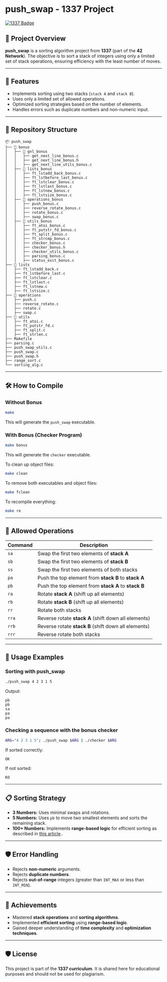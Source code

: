 # push_swap - 1337 Project  

[![1337 Badge](https://img.shields.io/badge/1337-Project-blue)](https://www.42network.org/)  

## 📜 Project Overview  

**push_swap** is a sorting algorithm project from **1337** (part of the **42 Network**). The objective is to sort a stack of integers using only a limited set of stack operations, ensuring efficiency with the least number of moves.  

---

## 🚀 Features  

- Implements sorting using two stacks (`stack A` and `stack B`).  
- Uses only a limited set of allowed operations.  
- Optimized sorting strategies based on the number of elements.  
- Handles errors such as duplicate numbers and non-numeric input.  

---

## 📂 Repository Structure  

```plaintext  
📦 push_swap
├── 📂 bonus
│   ├── 📂 gnl_bonus
│   │   ├── get_next_line_bonus.c
│   │   ├── get_next_line_bonus.h
│   │   ├── get_next_line_utils_bonus.c
│   ├── 📂 lists_bonus
│   │   ├── ft_lstadd_back_bonus.c
│   │   ├── ft_lstbefore_last_bonus.c
│   │   ├── ft_lstclear_bonus.c
│   │   ├── ft_lstlast_bonus.c
│   │   ├── ft_lstnew_bonus.c
│   │   ├── ft_lstsize_bonus.c
│   ├── 📂 operations_bonus
│   │   ├── push_bonus.c
│   │   ├── reverse_rotate_bonus.c
│   │   ├── rotate_bonus.c
│   │   ├── swap_bonus.c
│   ├── 📂 utils_bonus
│   │   ├── ft_atoi_bonus.c
│   │   ├── ft_putstr_fd_bonus.c
│   │   ├── ft_split_bonus.c
│   │   ├── ft_strcmp_bonus.c
│   │   ├── checker_bonus.c
│   │   ├── checker_bonus.h
│   │   ├── checker_utils_bonus.c
│   │   ├── parsing_bonus.c
│   │   ├── status_exit_bonus.c
├── 📂 lists
│   ├── ft_lstadd_back.c
│   ├── ft_lstbefore_last.c
│   ├── ft_lstclear.c
│   ├── ft_lstlast.c
│   ├── ft_lstnew.c
│   ├── ft_lstsize.c
├── 📂 operations
│   ├── push.c
│   ├── reverse_rotate.c
│   ├── rotate.c
│   ├── swap.c
├── 📂 utils
│   ├── ft_atoi.c
│   ├── ft_putstr_fd.c
│   ├── ft_split.c
│   ├── ft_strlen.c
├── Makefile
├── parsing.c
├── push_swap_utils.c
├── push_swap.c
├── push_swap.h
├── range_sort.c
└── sorting_alg.c
```  

---

## 🛠️ How to Compile  

### Without Bonus  
```bash  
make  
```  
This will generate the `push_swap` executable.  

### With Bonus (Checker Program)  
```bash  
make bonus  
```  
This will generate the `checker` executable.  

To clean up object files:  
```bash  
make clean  
```  

To remove both executables and object files:  
```bash  
make fclean  
```  

To recompile everything:  
```bash  
make re  
```  

---

## 📖 Allowed Operations  

| Command  | Description |  
|----------|------------|  
| `sa`  | Swap the first two elements of **stack A** |  
| `sb`  | Swap the first two elements of **stack B** |  
| `ss`  | Swap the first two elements of both stacks |  
| `pa`  | Push the top element from **stack B** to **stack A** |  
| `pb`  | Push the top element from **stack A** to **stack B** |  
| `ra`  | Rotate **stack A** (shift up all elements) |  
| `rb`  | Rotate **stack B** (shift up all elements) |  
| `rr`  | Rotate both stacks |  
| `rra` | Reverse rotate **stack A** (shift down all elements) |  
| `rrb` | Reverse rotate **stack B** (shift down all elements) |  
| `rrr` | Reverse rotate both stacks |  

---

## 📖 Usage Examples  

### **Sorting with push_swap**  

```bash  
./push_swap 4 2 3 1 5  
```  
Output:  
```plaintext  
pb  
pb  
sa  
pa  
pa  
```  

### **Checking a sequence with the bonus checker**  

```bash  
ARG="4 2 3 1 5"; ./push_swap $ARG | ./checker $ARG  
```  
If sorted correctly:  
```plaintext  
OK  
```  
If not sorted:  
```plaintext  
KO  
```  

---

## 📋 Sorting Strategy  

- **3 Numbers:** Uses minimal swaps and rotations.  
- **5 Numbers:** Uses `pb` to move two smallest elements and sorts the remaining stack.  
- **100+ Numbers:** Implements **range-based logic** for efficient sorting as described in [this article](https://medium.com/@abdelhadi-salah/push-swap-42-e0abfe0e0fef)..  

---

## 🛡️ Error Handling  

- Rejects **non-numeric** arguments.  
- Rejects **duplicate numbers**.  
- Rejects **out-of-range** integers (greater than `INT_MAX` or less than `INT_MIN`).  

---

## 🌟 Achievements  

- Mastered **stack operations** and **sorting algorithms**.  
- Implemented **efficient sorting** using **range-based logic**.  
- Gained deeper understanding of **time complexity** and **optimization techniques**.  

---

## 🛡️ License  

This project is part of the **1337 curriculum**. It is shared here for educational purposes and should not be used for plagiarism.
